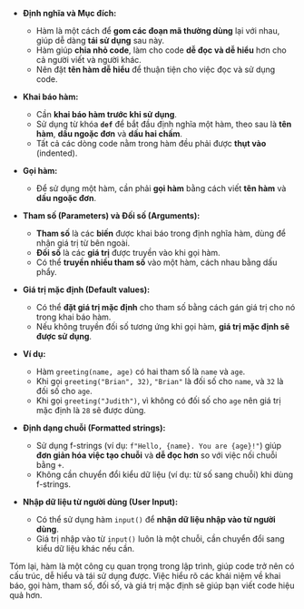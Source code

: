 *   **Định nghĩa và Mục đích:**
    *   Hàm là một cách để **gom các đoạn mã thường dùng** lại với nhau, giúp dễ dàng **tái sử dụng** sau này.
    *   Hàm giúp **chia nhỏ code**, làm cho code **dễ đọc và dễ hiểu** hơn cho cả người viết và người khác.
    *   Nên đặt **tên hàm dễ hiểu** để thuận tiện cho việc đọc và sử dụng code.

*   **Khai báo hàm:**
    *   Cần **khai báo hàm trước khi sử dụng**.
    *   Sử dụng từ khóa **`def`** để bắt đầu định nghĩa một hàm, theo sau là **tên hàm**, **dấu ngoặc đơn** và **dấu hai chấm**.
    *   Tất cả các dòng code nằm trong hàm đều phải được **thụt vào** (indented).

*   **Gọi hàm:**
    *   Để sử dụng một hàm, cần phải **gọi hàm** bằng cách viết **tên hàm** và **dấu ngoặc đơn**.

*   **Tham số (Parameters) và Đối số (Arguments):**
    *   **Tham số** là các **biến** được khai báo trong định nghĩa hàm, dùng để nhận giá trị từ bên ngoài.
    *   **Đối số** là các **giá trị** được truyền vào khi gọi hàm.
    *   Có thể **truyền nhiều tham số** vào một hàm, cách nhau bằng dấu phẩy.

*   **Giá trị mặc định (Default values):**
    *   Có thể **đặt giá trị mặc định** cho tham số bằng cách gán giá trị cho nó trong khai báo hàm.
    *   Nếu không truyền đối số tương ứng khi gọi hàm, **giá trị mặc định sẽ được sử dụng**.

*   **Ví dụ:**
    *   Hàm `greeting(name, age)` có hai tham số là `name` và `age`.
    *   Khi gọi `greeting("Brian", 32)`, `"Brian"` là đối số cho `name`, và `32` là đối số cho `age`.
    *   Khi gọi `greeting("Judith")`, vì không có đối số cho `age` nên giá trị mặc định là `28` sẽ được dùng.

*   **Định dạng chuỗi (Formatted strings):**
    *   Sử dụng f-strings (ví dụ: `f"Hello, {name}. You are {age}!"`) giúp **đơn giản hóa việc tạo chuỗi** và **dễ đọc hơn** so với việc nối chuỗi bằng `+`.
    *   Không cần chuyển đổi kiểu dữ liệu (ví dụ: từ số sang chuỗi) khi dùng f-strings.

*   **Nhập dữ liệu từ người dùng (User Input):**
    *   Có thể sử dụng hàm `input()` để **nhận dữ liệu nhập vào từ người dùng**.
    *   Giá trị nhập vào từ `input()` luôn là một chuỗi, cần chuyển đổi sang kiểu dữ liệu khác nếu cần.

Tóm lại, hàm là một công cụ quan trọng trong lập trình, giúp code trở nên có cấu trúc, dễ hiểu và tái sử dụng được. Việc hiểu rõ các khái niệm về khai báo, gọi hàm, tham số, đối số, và giá trị mặc định sẽ giúp bạn viết code hiệu quả hơn.
